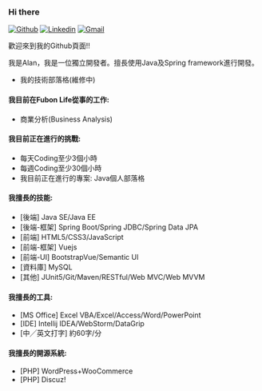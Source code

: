 ### Hi there

[![Github](https://img.shields.io/badge/-Github-000?style=flat&logo=Github&logoColor=white)](https://github.com/twcch)
[![Linkedin](https://img.shields.io/badge/-LinkedIn-blue?style=flat&logo=Linkedin&logoColor=white)](https://www.linkedin.com/in/twcch/)
[![Gmail](https://img.shields.io/badge/-Gmail-c14438?style=flat&logo=Gmail&logoColor=white)](mailto:twcch1218@gmail.com)

歡迎來到我的Github頁面!!

我是Alan，我是一位獨立開發者。擅長使用Java及Spring framework進行開發。

* 我的技術部落格(維修中)

#### 我目前在Fubon Life從事的工作:

* 商業分析(Business Analysis)

#### 我目前正在進行的挑戰:

* 每天Coding至少3個小時
* 每週Coding至少30個小時
* 我目前正在進行的專案: Java個人部落格

#### 我擅長的技能:

* [後端] Java SE/Java EE
* [後端-框架] Spring Boot/Spring JDBC/Spring Data JPA
* [前端] HTML5/CSS3/JavaScript
* [前端-框架] Vuejs
* [前端-UI] BootstrapVue/Semantic UI
* [資料庫] MySQL
* [其他] JUnit5/Git/Maven/RESTful/Web MVC/Web MVVM

#### 我擅長的工具:

* [MS Office] Excel VBA/Excel/Access/Word/PowerPoint
* [IDE] Intellij IDEA/WebStorm/DataGrip
* [中╱英文打字] 約60字/分

#### 我擅長的開源系統:

* [PHP] WordPress+WooCommerce
* [PHP] Discuz!

